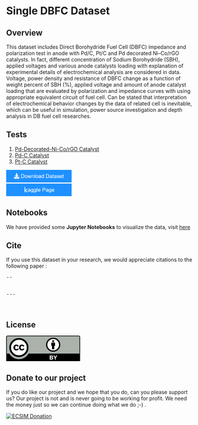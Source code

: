 # Single DBFC Dataset

## Overview

This dataset includes Direct Borohydride Fuel Cell (DBFC) impedance and polarization test in anode with Pd/C, Pt/C and Pd decorated Ni–Co/rGO catalysts. In fact, different concentration of Sodium Borohydride (SBH), applied voltages and various anode catalysts loading with explanation of experimental details of electrochemical analysis are considered in data. Voltage, power density and resistance of DBFC change as a function of weight percent of SBH (%), applied voltage and amount of anode catalyst loading that are evaluated by polarization and impedance curves with using appropriate equivalent circuit of fuel cell. Can be stated that interpretation of electrochemical behavior changes by the data of related cell is inevitable, which can be useful in simulation, power source investigation and depth analysis in DB fuel cell researches.

## Tests


1. [Pd-Decorated-Ni-Co/rGO Catalyst](https://github.com/ECSIM/dbfc-dataset/tree/master/Pd-Decorated-Ni-Co_rGO%20Catalyst)
2. [Pd-C Catalyst](https://github.com/ECSIM/dbfc-dataset/tree/master/Pd-C%20Catalyst)
3. [Pt-C Catalyst](https://github.com/ECSIM/dbfc-dataset/tree/master/Pt-C%20Catalyst)

<a href="https://github.com/ECSIM/dbfc-dataset/archive/v1.0.zip"><img src="images/button.png" width="177px" height="34px"><a/>
<br/>
<a href=""><img src="images/button2.png" width="177px" height="34px"><a/>

## Notebooks

We have provided some **Jupyter Notebooks** to visualize the data, visit [here](https://github.com/ECSIM/dbfc-dataset/tree/master/Notebooks)

## Cite

If you use this dataset in your research, we would appreciate citations to the following paper :

<pre>
--
</pre>
<pre>

---


</pre>

## License


<a href="https://github.com/ECSIM/dbfc-dataset/blob/master/LICENSE"><img src="images/CC-BY.png"></a>

## Donate to our project
								
If you do like our project and we hope that you do, can you please support us? Our project is not and is never going to be working for profit. We need the money just so we can continue doing what we do ;-) .

<a href="https://www.ecsim.ir/opem/donate.html" target="_blank"><img src="http://www.ecsim.ir/images/Donate-Button.png" height="90px" width="270px" alt="ECSIM Donation"></a>